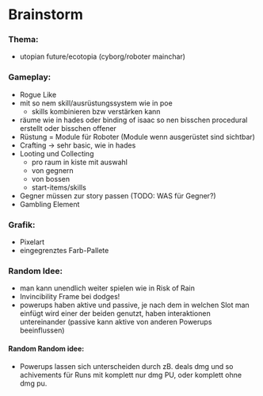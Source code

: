 # Brainstorm

### Thema:
- utopian future/ecotopia (cyborg/roboter mainchar)

### Gameplay:
- Rogue Like 
- mit so nem skill/ausrüstungssystem wie in poe
    - skills kombinieren bzw verstärken kann
- räume wie in hades oder binding of isaac so nen bisschen procedural erstellt oder bisschen offener
- Rüstung = Module für Roboter (Module wenn ausgerüstet sind sichtbar)
- Crafting -> sehr basic, wie in hades
- Looting und Collecting
    - pro raum in kiste mit auswahl
	- von gegnern
	- von bossen
	- start-items/skills
- Gegner müssen zur story passen (TODO: WAS für Gegner?)
- Gambling Element

### Grafik:
- Pixelart
- eingegrenztes Farb-Pallete

### Random Idee:
- man kann unendlich weiter spielen wie in Risk of Rain
- Invincibility Frame bei dodges! 
- powerups haben aktive und passive, je nach dem in welchen Slot man einfügt wird einer der beiden genutzt, haben interaktionen untereinander (passive kann aktive von anderen Powerups beeinflussen)

#### Random Random idee:
- Powerups lassen sich unterscheiden durch zB. deals dmg und so
achivements für Runs mit komplett nur dmg PU, oder komplett ohne dmg pu. 